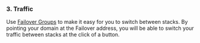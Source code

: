 ### 3. Traffic

Use [Failover Groups](http://help.cloud66.com/network/failover-groups) to make it easy for you to switch between stacks. By pointing your domain at the Failover address, you will be able to switch your traffic between stacks at the click of a button.

